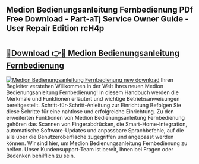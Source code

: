## Medion Bedienungsanleitung Fernbedienung PDf Free Download - Part-aTj Service Owner Guide - User Repair Edition rcH4p

# <h2><a href="http://df0tuof.blite.top/?on=Medion+Bedienungsanleitung+Fernbedienung">🔗Download 👉🔴 Medion Bedienungsanleitung Fernbedienung</a></h2>

[![Medion Bedienungsanleitung Fernbedienung new download](https://i.imgur.com/lujVjoI.png)](http://df0tuof.blite.top/?on=Medion+Bedienungsanleitung+Fernbedienung)
Ihren Begleiter verstehen Willkommen in der Welt Ihres neuen Medion Bedienungsanleitung Fernbedienung! In diesem Handbuch werden die Merkmale und Funktionen erläutert und wichtige Betriebsanweisungen bereitgestellt. Schritt-für-Schritt-Anleitung zur Einrichtung Befolgen Sie diese Schritte für eine nahtlose und erfolgreiche Einrichtung. Zu den erweiterten Funktionen von Medion Bedienungsanleitung Fernbedienung gehören das Scannen von Fingerabdrücken, die Smart-Home-Integration, automatische Software-Updates und anpassbare Sprachbefehle, auf die alle über die Benutzeroberfläche zugegriffen und angepasst werden können. Wir sind hier, um Medion Bedienungsanleitung Fernbedienung zu helfen. Unser Kundensupport-Team ist bereit, Ihnen bei Fragen oder Bedenken behilflich zu sein.
